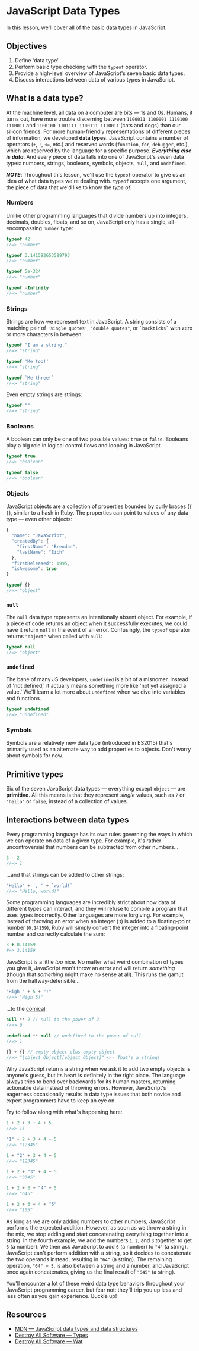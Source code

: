 # JavaScript Data Types
In this lesson, we'll cover all of the basic data types in JavaScript.

## Objectives
1. Define 'data type'.
2. Perform basic type checking with the `typeof` operator.
3. Provide a high-level overview of JavaScript's seven basic data types.
4. Discuss interactions between data of various types in JavaScript.

## What is a data type?
At the machine level, all data on a computer are bits — 1s and 0s. Humans, it turns out, have more trouble discerning between `1100011 1100001 1110100 1110011` and `1100100 1101111 1100111 1110011` (cats and dogs) than our silicon friends. For more human-friendly representations of different pieces of information, we developed **data types**. JavaScript contains a number of operators (`+`, `!`, `<=`, etc.) and reserved words (`function`, `for`, `debugger`, etc.), which are reserved by the language for a specific purpose. ***Everything else is data***. And every piece of data falls into one of JavaScript's seven data types: numbers, strings, booleans, symbols, objects, `null`, and `undefined`.

***NOTE***: Throughout this lesson, we'll use the `typeof` operator to give us an idea of what data types we're dealing with. `typeof` accepts one argument, the piece of data that we'd like to know the _type of_.

### Numbers
Unlike other programming languages that divide numbers up into integers, decimals, doubles, floats, and so on, JavaScript only has a single, all-encompassing `number` type:
```js
typeof 42
//=> "number"

typeof 3.141592653589793
//=> "number"

typeof 5e-324
//=> "number"

typeof -Infinity
//=> "number"
```

### Strings
Strings are how we represent text in JavaScript. A string consists of a matching pair of `'single quotes'`, `"double quotes"`, or `` `backticks` `` with zero or more characters in between:
```js
typeof "I am a string."
//=> "string"

typeof 'Me too!'
//=> "string"

typeof `Me three!`
//=> "string"
```

Even empty strings are strings:
```js
typeof ""
//=> "string"
```

### Booleans
A boolean can only be one of two possible values: `true` or `false`. Booleans play a big role in logical control flows and looping in JavaScript.
```js
typeof true
//=> "boolean"

typeof false
//=> "boolean"
```

### Objects
JavaScript objects are a collection of properties bounded by curly braces (`{ }`), similar to a hash in Ruby. The properties can point to values of any data type — even other objects:
```js
{
  "name": "JavaScript",
  "createdBy": {
    "firstName": "Brendan",
    "lastName": "Eich"
  },
  "firstReleased": 1995,
  "isAwesome": true
}

typeof {}
//=> "object"
```

### `null`
The `null` data type represents an intentionally absent object. For example, if a piece of code returns an object when it successfully executes, we could have it return `null` in the event of an error. Confusingly, the `typeof` operator returns `"object"` when called with `null`:
```js
typeof null
//=> "object"
```

### `undefined`
The bane of many JS developers, `undefined` is a bit of a misnomer. Instead of 'not defined,' it actually means something more like 'not yet assigned a value.' We'll learn a lot more about `undefined` when we dive into variables and functions.
```js
typeof undefined
//=> "undefined"
```

### Symbols
Symbols are a relatively new data type (introduced in ES2015) that's primarily used as an alternate way to add properties to objects. Don't worry about symbols for now.

## Primitive types
Six of the seven JavaScript data types — everything except `object` — are **primitive**. All this means is that they represent _single_ values, such as `7` or `"hello"` or `false`, instead of a collection of values.

## Interactions between data types
Every programming language has its own rules governing the ways in which we can operate on data of a given type. For example, it's rather uncontroversial that numbers can be subtracted from other numbers...
```js
3 - 2
//=> 1
```
...and that strings can be added to other strings:
```js
"Hello" + ', ' + `world!`
//=> "Hello, world!"
```

Some programming languages are incredibly strict about how data of different types can interact, and they will refuse to compile a program that uses types incorrectly. Other languages are more forgiving. For example, instead of throwing an error when an integer (`3`) is added to a floating-point number (`0.14159`), Ruby will simply convert the integer into a floating-point number and correctly calculate the sum:
```ruby
3 + 0.14159
#=> 3.14159
```

JavaScript is a little _too_ nice. No matter what weird combination of types you give it, JavaScript won't throw an error and will return _something_ (though that _something_ might make no sense at all). This runs the gamut from the halfway-defensible...
```js
"High " + 5 + "!"
//=> "High 5!"
```
...to the [comical][Wat]:
```js
null ** 2 // null to the power of 2
//=> 0

undefined ** null // undefined to the power of null
//=> 1

{} + {} // empty object plus empty object
//=> "[object Object][object Object]" <-- That's a string!
```

Why JavaScript returns a string when we ask it to add two empty objects is anyone's guess, but its heart is definitely in the right place. The language always tries to bend over backwards for its human masters, returning actionable data instead of throwing errors. However, JavaScript's eagerness occasionally results in data type issues that both novice and expert programmers have to keep an eye on.

Try to follow along with what's happening here:
```js
1 + 2 + 3 + 4 + 5
//=> 15

"1" + 2 + 3 + 4 + 5
//=> "12345"

1 + "2" + 3 + 4 + 5
//=> "12345"

1 + 2 + "3" + 4 + 5
//=> "3345"

1 + 2 + 3 + "4" + 5
//=> "645"

1 + 2 + 3 + 4 + "5"
//=> "105"
```

As long as we are only adding numbers to other numbers, JavaScript performs the expected addition. However, as soon as we throw a string in the mix, we stop adding and start concatenating everything together into a string. In the fourth example, we add the numbers `1`, `2`, and `3` together to get `6` (a number). We then ask JavaScript to add `6` (a number) to `"4"` (a string). JavaScript can't perform addition with a string, so it decides to concatenate the two operands instead, resulting in `"64"` (a string). The remaining operation, `"64" + 5`, is also between a string and a number, and JavaScript once again concatenates, giving us the final result of `"645"` (a string).

You'll encounter a lot of these weird data type behaviors throughout your JavaScript programming career, but fear not: they'll trip you up less and less often as you gain experience. Buckle up!

## Resources
- [MDN — JavaScript data types and data structures](https://developer.mozilla.org/en-US/docs/Web/JavaScript/Data_structures)
- [Destroy All Software — Types](https://www.destroyallsoftware.com/compendium/types?share_key=baf6b67369843fa2)
- [Destroy All Software — Wat][Wat]

[Wat]: https://www.destroyallsoftware.com/talks/wat

